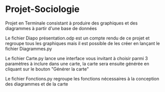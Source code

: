 # Projet-Sociologie
Projet en Terminale consistant à produire des graphiques et des diagrammes à partir d'une base de données

Le fichier Diapo présentation.odp est un compte rendu de ce projet et regroupe tous les graphiques mais il est possible de les créer en lançant le fichier Diagrammes.py

Le fichier Carte.py lance une interface vous invitant à choisir parmi 3 paramètres à inclure dans une carte,
la carte sera ensuite générée en cliquant sur le bouton "Générer la carte"

Le fichier Fonctions.py regroupe les fonctions nécessaires à la conception des diagrammes et de la carte

